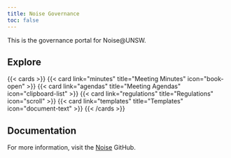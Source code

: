 ```yaml
---
title: Noise Governance
toc: false
---
```


This is the governance portal for Noise@UNSW.

## Explore

{{< cards >}}
  {{< card link="minutes" title="Meeting Minutes" icon="book-open" >}}
  {{< card link="agendas" title="Meeting Agendas" icon="clipboard-list" >}}
  {{< card link="regulations" title="Regulations" icon="scroll" >}}
  {{< card link="templates" title="Templates" icon="document-text" >}}
{{< /cards >}}

## Documentation

For more information, visit the [Noise](https://github.com/noiseatunsw/governance) GitHub.
